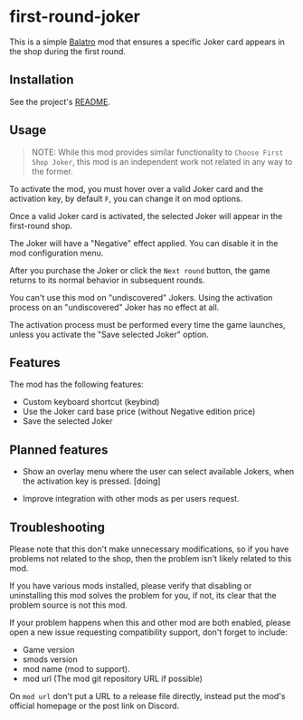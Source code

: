 # first-round-joker

This is a simple [Balatro](https://store.steampowered.com/app/2379780) mod
that ensures a specific Joker card appears in the shop during the first round.

## Installation

See the project's [README](../README.md).

## Usage

> NOTE: While this mod provides similar functionality to `Choose First Shop Joker`,
> this mod is an independent work not related in any way to the former.

To activate the mod, you must hover over a valid Joker card and the activation
key, by default `F`, you can change it on mod options.

Once a valid Joker card is activated, the selected Joker will appear in the
first-round shop.

The Joker will have a "Negative" effect applied. You can disable it
in the mod configuration menu.

After you purchase the Joker or click the `Next round` button, the game returns
to its normal behavior in subsequent rounds.

You can't use this mod on "undiscovered" Jokers. Using the activation
process on an "undiscovered" Joker has no effect at all.

The activation process must be performed every time the game launches, unless
you activate the "Save selected Joker" option.

## Features

The mod has the following features:

- Custom keyboard shortcut (keybind)
- Use the Joker card base price (without Negative edition price)
- Save the selected Joker

## Planned features

- Show an overlay menu where the user can select available Jokers, when the
activation key is pressed. [doing]

- Improve integration with other mods as per users request.

## Troubleshooting

Please note that this don't make unnecessary modifications, so if you have problems not
related to the shop, then the problem isn't likely related to this mod.

If you have various mods installed, please verify that disabling or uninstalling
this mod solves the problem for you, if not, its clear that the problem source
is not this mod.

If your problem happens when this and other mod are both enabled, please open
a new issue requesting compatibility support, don't forget to include:

- Game version
- smods version
- mod name (mod to support).
- mod url (The mod git repository URL if possible)

On `mod url` don't put a URL to a release file directly, instead put the mod's official homepage
or the post link on Discord.
